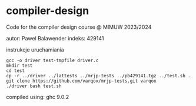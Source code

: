 # compiler-design
Code for the compiler design course @ MIMUW 2023/2024

autor: Pawel Balawender
indeks: 429141

instrukcje uruchamiania
```
gcc -o driver test-tmpfile driver.c
mkdir test
cd test
cp -r ../driver ../lattests ../mrjp-tests ../pb429141.tgz ../test.sh .
git clone https://github.com/varqox/mrjp-tests.git varqox
./driver bash test.sh
```

compiled using:
ghc   9.0.2
